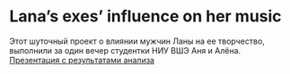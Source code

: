# Lana’s exes’ influence on her music
Этот шуточный проект о влиянии мужчин Ланы на ее творчество, выполнили за один вечер студентки НИУ ВШЭ Аня и Алёна.
[Презентация с результатами анализа](https://docs.google.com/presentation/d/10U5yevlTIGTF0HyHSBWdVtNMok39K2HAhej2qfctcNY/edit?usp=sharing)
